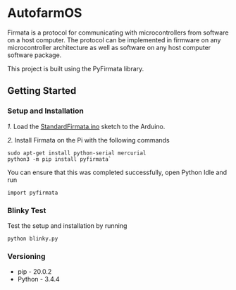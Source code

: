 # AutofarmOS

Firmata is a protocol for communicating with microcontrollers from software on a host computer. The protocol can be implemented in firmware on any microcontroller architecture as well as software on any host computer software package.

This project is built using the PyFirmata library.

## Getting Started

### Setup and Installation

*1.* Load the [StandardFirmata.ino](https://github.com/firmata/arduino/blob/master/examples/StandardFirmata/StandardFirmata.ino) sketch to the Arduino.

*2.* Install Firmata on the Pi with the following commands
    
    sudo apt-get install python-serial mercurial 
    python3 -m pip install pyfirmata` 

You can ensure that this was completed successfully, open Python Idle and run 
    
    import pyfirmata


### Blinky Test
Test the setup and installation by running

    python blinky.py

### Versioning

* pip - 20.0.2
* Python - 3.4.4
